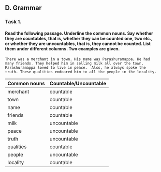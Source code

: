 ## D. Grammar
### Task 1. 
#### Read the following passage. Underline the common nouns. Say whether they are countables, that is, whether they can be counted one, two etc., or whether they are uncountables, that is, they cannot be counted. List them under different columns. Two examples are given.
`There was a merchant in a town. His name was Parashuramappa. He had many friends. They helped him in selling milk all over the town. Parashuramappa loved to live in peace. 
Also, he always spoke the truth. These qualities endeared him to all the people in the locality.`

| Common nouns | Countable/Uncountable|
|-|-|
|merchant| countable|
|town| countable|
|name| countable|
|friends|countable|
|milk|uncountable|
|peace|uncountable|
|truth|uncountable|
|qualities|countable|
|people|uncountable|
|locality|countable|

